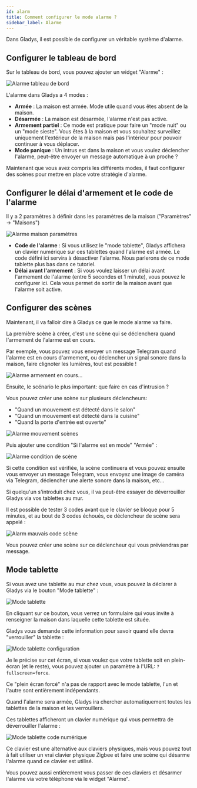 ```yaml
---
id: alarm
title: Comment configurer le mode alarme ?
sidebar_label: Alarme
---
```


Dans Gladys, il est possible de configurer un véritable système d'alarme.

## Configurer le tableau de bord

Sur le tableau de bord, vous pouvez ajouter un widget "Alarme" :

![Alarme tableau de bord](../../../../../static/img/docs/fr/dashboard/alarm/alarm-dashboard.jpg)

L'alarme dans Gladys a 4 modes :

- **Armée** : La maison est armée. Mode utile quand vous êtes absent de la maison.
- **Désarmée** : La maison est désarmée, l'alarme n'est pas active.
- **Armement partiel** : Ce mode est pratique pour faire un "mode nuit" ou un "mode sieste". Vous êtes à la maison et vous souhaitez surveillez uniquement l'extérieur de la maison mais pas l'intérieur pour pouvoir continuer à vous déplacer.
- **Mode panique** : Un intrus est dans la maison et vous voulez déclencher l'alarme, peut-être envoyer un message automatique à un proche ?

Maintenant que vous avez compris les différents modes, il faut configurer des scènes pour mettre en place votre stratégie d'alarme.

## Configurer le délai d'armement et le code de l'alarme

Il y a 2 paramètres à définir dans les paramètres de la maison ("Paramètres" -> "Maisons")

![Alarme maison paramètres](../../../../../static/img/docs/fr/dashboard/alarm/alarm-house-settings.jpg)

- **Code de l'alarme** : Si vous utilisez le "mode tablette", Gladys affichera un clavier numérique sur ces tablettes quand l'alarme est armée. Le code défini ici servira à désactiver l'alarme. Nous parlerons de ce mode tablette plus bas dans ce tutoriel.
- **Délai avant l'armement** : Si vous voulez laisser un délai avant l'armement de l'alarme (entre 5 secondes et 1 minute), vous pouvez le configurer ici. Cela vous permet de sortir de la maison avant que l'alarme soit active.

## Configurer des scènes

Maintenant, il va falloir dire à Gladys ce que le mode alarme va faire.

La première scène à créer, c'est une scène qui se déclenchera quand l'armement de l'alarme est en cours.

Par exemple, vous pouvez vous envoyer un message Telegram quand l'alarme est en cours d'armement, ou déclencher un signal sonore dans la maison, faire clignoter les lumières, tout est possible !

![Alarme armement en cours...](../../../../../static/img/docs/fr/dashboard/alarm/alarm-arming.jpg)

Ensuite, le scénario le plus important: que faire en cas d'intrusion ?

Vous pouvez créer une scène sur plusieurs déclencheurs:

- "Quand un mouvement est détecté dans le salon"
- "Quand un mouvement est détecté dans la cuisine"
- "Quand la porte d'entrée est ouverte"

![Alarme mouvement scènes](../../../../../static/img/docs/fr/dashboard/alarm/alarm-scene-motion.jpg)

Puis ajouter une condition "Si l'alarme est en mode" "Armée" :

![Alarme condition de scène](../../../../../static/img/docs/fr/dashboard/alarm/alarm-condition.jpg)

Si cette condition est vérifiée, la scène continuera et vous pouvez ensuite vous envoyer un message Telegram, vous envoyez une image de caméra via Telegram, déclencher une alerte sonore dans la maison, etc...

Si quelqu'un s'introduit chez vous, il va peut-être essayer de déverrouiller Gladys via vos tablettes au mur.

Il est possible de tester 3 codes avant que le clavier se bloque pour 5 minutes, et au bout de 3 codes échoués, ce déclencheur de scène sera appelé :

![Alarm mauvais code scène](../../../../../static/img/docs/fr/dashboard/alarm/wrong-alarm-code.jpg)

Vous pouvez créer une scène sur ce déclencheur qui vous préviendras par message.

## Mode tablette

Si vous avez une tablette au mur chez vous, vous pouvez la déclarer à Gladys via le bouton "Mode tablette" :

![Mode tablette](../../../../../static/img/docs/fr/dashboard/alarm/alarm-tablet-mode-button.jpg)

En cliquant sur ce bouton, vous verrez un formulaire qui vous invite à renseigner la maison dans laquelle cette tablette est située.

Gladys vous demande cette information pour savoir quand elle devra "verrouiller" la tablette :

![Mode tablette configuration](../../../../../static/img/docs/fr/dashboard/alarm/alarm-tablet-mode-config.jpg)

Je le précise sur cet écran, si vous voulez que votre tablette soit en plein-écran (et le reste), vous pouvez ajouter un paramètre à l'URL: `?fullscreen=force`.

Ce "plein écran forcé" n'a pas de rapport avec le mode tablette, l'un et l'autre sont entièrement indépendants.

Quand l'alarme sera armée, Gladys ira chercher automatiquement toutes les tablettes de la maison et les verrouillera.

Ces tablettes afficheront un clavier numérique qui vous permettra de déverrouiller l'alarme :

![Mode tablette code numérique](../../../../../static/img/docs/fr/dashboard/alarm/alarm-tablet-mode-locked.jpg)

Ce clavier est une alternative aux claviers physiques, mais vous pouvez tout à fait utiliser un vrai clavier physique Zigbee et faire une scène qui désarme l'alarme quand ce clavier est utilisé.

Vous pouvez aussi entièrement vous passer de ces claviers et désarmer l'alarme via votre téléphone via le widget "Alarme".
